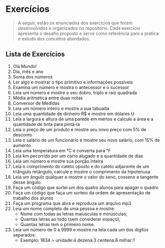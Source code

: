 # Exercícios

> A seguir, estão os enunciados dos exercícios que foram desenvolvidos e organizados no repositório. Cada exercício apresenta o desafio proposto e serve como referência para a prática e estudo dos conceitos abordados.

## Lista de Exercícios

1.  Olá Mundo!
2.  Dia, mês e ano
3.  Soma dos números
4.  Ler algo e mostrar o tipo primitivo e informações possíveis
5.  Examina um número e mostra o antecessor e o sucessor
6.  Leia um número e mostre o seu dobro, triplo e raiz quadrada
7.  Média aritmética entre duas notas
8.  Conversor de Medidas
9.  Leia um número inteiro e mostre a sua tabuada
10. Leia uma quantidade de dinheiro R$ e mostre em dólares U
11. Leia a largura e altura de uma parede em mertos e calcule a área e a quantidade de tinta para pintá-la
12. Leia o preço de um produto e mostre seu novo preço com 5% de desconto
13. Leia o salário de um funcionário e mostre seu novo salário, com 15% de aumento
14. Leia uma temperatura em °C e converta para °F
15. Leia km pecorrido por um carro alugado e a quantidade de dias
16. Leia um número e mostre sua porção inteira
17. Leia o comprimento do cateto oposto e do cateto adjacente de um triângulo retângulo, calcule e mostre o comprimento da hipotenusa
18. Leia um ângulo qualquer e mostre o valor do seno, cosseno e tangente desse ângulo.
19. Faça um código que sortei um dos quatro alunos para apagar o quadro
20. Faça um código que faça um sorteio da ordem de apresentação de trabalho dos alunos
21. Faça um programa que abra e reproduza um arquivo mp3
22. Leia um nome completo de uma pessoa e mostre:
    - Nome com todas as letras maíusculas e minúsculas;
    - Quantas letras ao todo (sem considerar espaço);
    - Quantas letras tem o primeiro nome.
23. Leia um número de 0 a 9999 e mostre na tela cada um dos dígitos separados:
    - Exemplo: 1834 > unidade:4 dezena:3 centena:8 milhar:1
